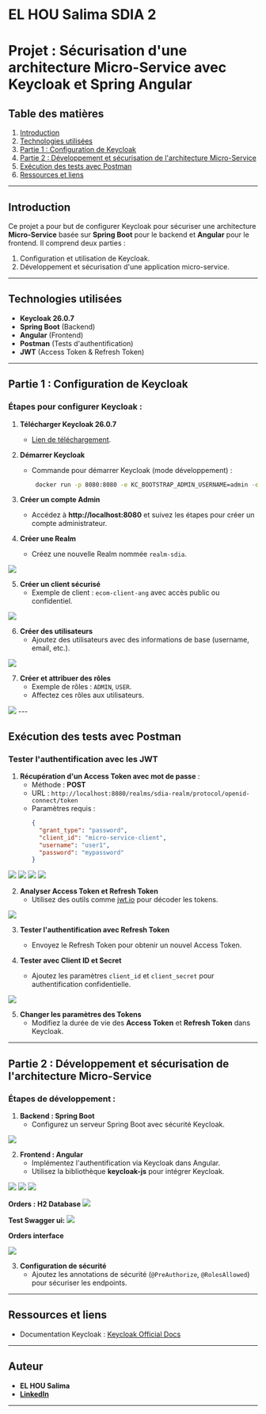 # EL HOU Salima SDIA 2

# Projet : Sécurisation d'une architecture Micro-Service avec Keycloak et Spring Angular

## Table des matières
1. [Introduction](#introduction)
2. [Technologies utilisées](#technologies-utilisées)
3. [Partie 1 : Configuration de Keycloak](#partie-1--configuration-de-keycloak)
4. [Partie 2 : Développement et sécurisation de l'architecture Micro-Service](#partie-2--développement-et-sécurisation-de-larchitecture-micro-service)
5. [Exécution des tests avec Postman](#exécution-des-tests-avec-postman)
6. [Ressources et liens](#ressources-et-liens)

---

## Introduction

Ce projet a pour but de configurer Keycloak pour sécuriser une architecture **Micro-Service** basée sur **Spring Boot** pour le backend et **Angular** pour le frontend. Il comprend deux parties :
1. Configuration et utilisation de Keycloak.
2. Développement et sécurisation d'une application micro-service.

---

## Technologies utilisées

- **Keycloak 26.0.7**
- **Spring Boot** (Backend)
- **Angular** (Frontend)
- **Postman** (Tests d'authentification)
- **JWT** (Access Token & Refresh Token)

---

## Partie 1 : Configuration de Keycloak

### Étapes pour configurer Keycloak :
1. **Télécharger Keycloak 26.0.7**
    - [Lien de téléchargement](https://www.keycloak.org/downloads).

2. **Démarrer Keycloak**
    - Commande pour démarrer Keycloak (mode développement) :
      ```bash
       docker run -p 8080:8080 -e KC_BOOTSTRAP_ADMIN_USERNAME=admin -e KC_BOOTSTRAP_ADMIN_PASSWORD=admin quay.io/keycloak/keycloak:26.0.7 start-dev
      ```

3. **Créer un compte Admin**
    - Accédez à **http://localhost:8080** et suivez les étapes pour créer un compte administrateur.

4. **Créer une Realm**
    - Créez une nouvelle Realm nommée `realm-sdia`.
<img src="captures/realm.png">

5. **Créer un client sécurisé**
    - Exemple de client : `ecom-client-ang` avec accès public ou confidentiel.
<img src="captures/client.png">
   
6. **Créer des utilisateurs**
    - Ajoutez des utilisateurs avec des informations de base (username, email, etc.).
<img src="captures/users.png">

7. **Créer et attribuer des rôles**
    - Exemple de rôles : `ADMIN`, `USER`.
    - Affectez ces rôles aux utilisateurs.
<img src="captures/roles.png">
---

## Exécution des tests avec Postman

### Tester l'authentification avec les JWT
1. **Récupération d'un Access Token avec mot de passe** :
    - Méthode : **POST**
    - URL : `http://localhost:8080/realms/sdia-realm/protocol/openid-connect/token`
    - Paramètres requis :
      ```json
      {
        "grant_type": "password",
        "client_id": "micro-service-client",
        "username": "user1",
        "password": "mypassword"
      }
      ```

<img src="captures/test postman 4.png">
<img src="captures/test postman 3.png">
<img src="captures/test postman 1.png">
<img src="captures/test postman 2.png">

2. **Analyser Access Token et Refresh Token**
    - Utilisez des outils comme [jwt.io](https://jwt.io/) pour décoder les tokens.
   
<img src="captures/test JWT.png">

3. **Tester l'authentification avec Refresh Token**
    - Envoyez le Refresh Token pour obtenir un nouvel Access Token.

4. **Tester avec Client ID et Secret**
    - Ajoutez les paramètres `client_id` et `client_secret` pour authentification confidentielle.
<img src="captures/test client id.png">

5. **Changer les paramètres des Tokens**
    - Modifiez la durée de vie des **Access Token** et **Refresh Token** dans Keycloak.

---

## Partie 2 : Développement et sécurisation de l'architecture Micro-Service

### Étapes de développement :
1. **Backend : Spring Boot**
    - Configurez un serveur Spring Boot avec sécurité Keycloak.
<img src="captures/sec back.png">   

2. **Frontend : Angular**
    - Implémentez l'authentification via Keycloak dans Angular.
    - Utilisez la bibliothèque **keycloak-js** pour intégrer Keycloak.

<img src="captures/interface.png">
<img src="captures/interface code QR.png">


<img src="captures/img.png">

**Orders :**
**H2 Database**
<img src="captures/1V2.png">

**Test Swagger ui:**
<img src="captures/3V2.png">

**Orders interface**

<img src="captures/ordersinterface.png">

3. **Configuration de sécurité**
    - Ajoutez les annotations de sécurité (`@PreAuthorize`, `@RolesAllowed`) pour sécuriser les endpoints.

---


## Ressources et liens

- Documentation Keycloak : [Keycloak Official Docs](https://www.keycloak.org/documentation)

---

## Auteur

- **EL HOU Salima**
- **[LinkedIn](https://www.linkedin.com/in/salima-el-hou-883294235/)**

---

